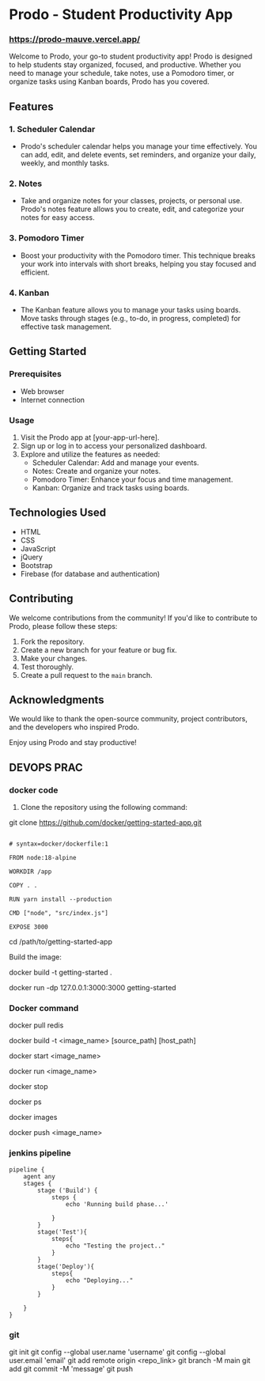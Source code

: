 # Prodo - Student Productivity App

### https://prodo-mauve.vercel.app/

Welcome to Prodo, your go-to student productivity app! Prodo is designed to help students stay organized, focused, and productive. Whether you need to manage your schedule, take notes, use a Pomodoro timer, or organize tasks using Kanban boards, Prodo has you covered.

## Features

### 1. Scheduler Calendar
- Prodo's scheduler calendar helps you manage your time effectively. You can add, edit, and delete events, set reminders, and organize your daily, weekly, and monthly tasks.

### 2. Notes
- Take and organize notes for your classes, projects, or personal use. Prodo's notes feature allows you to create, edit, and categorize your notes for easy access.

### 3. Pomodoro Timer
- Boost your productivity with the Pomodoro timer. This technique breaks your work into intervals with short breaks, helping you stay focused and efficient.

### 4. Kanban
- The Kanban feature allows you to manage your tasks using boards. Move tasks through stages (e.g., to-do, in progress, completed) for effective task management.

## Getting Started

### Prerequisites
- Web browser
- Internet connection

### Usage
1. Visit the Prodo app at [your-app-url-here].
2. Sign up or log in to access your personalized dashboard.
3. Explore and utilize the features as needed:
   - Scheduler Calendar: Add and manage your events.
   - Notes: Create and organize your notes.
   - Pomodoro Timer: Enhance your focus and time management.
   - Kanban: Organize and track tasks using boards.

## Technologies Used

- HTML
- CSS
- JavaScript
- jQuery
- Bootstrap
- Firebase (for database and authentication)

## Contributing

We welcome contributions from the community! If you'd like to contribute to Prodo, please follow these steps:
1. Fork the repository.
2. Create a new branch for your feature or bug fix.
3. Make your changes.
4. Test thoroughly.
5. Create a pull request to the `main` branch.


## Acknowledgments

We would like to thank the open-source community, project contributors, and the developers who inspired Prodo.

Enjoy using Prodo and stay productive!


## DEVOPS PRAC 

### docker code 

1.	Clone the repository using the following command:

git clone https://github.com/docker/getting-started-app.git

```

# syntax=docker/dockerfile:1

FROM node:18-alpine

WORKDIR /app

COPY . .

RUN yarn install --production

CMD ["node", "src/index.js"]

EXPOSE 3000

```


cd /path/to/getting-started-app

Build the image:

docker build -t getting-started .

docker run -dp 127.0.0.1:3000:3000 getting-started




### Docker command 

docker pull redis

docker build -t <image_name> [source_path] [host_path]

docker start <image_name>

docker run <image_name>

docker stop

docker ps

docker images

docker push <image_name>






### jenkins pipeline 

```
pipeline { 
    agent any 
    stages { 
        stage ('Build') {
            steps { 
                echo 'Running build phase...'

            }
        }
        stage('Test'){
            steps{
                echo "Testing the project.."
            }
        }
        stage('Deploy'){
            steps{
                echo "Deploying..."
            }
        }

    }
}
```

### git 

git init 
git config --global user.name 'username'
git config --global user.email 'email' 
git add remote origin <repo_link>
git branch -M main
git add <file>
git commit -M 'message'
git push 




